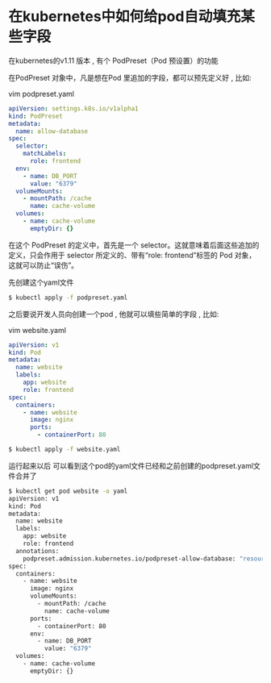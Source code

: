 # 在kubernetes中如何给pod自动填充某些字段

在kubernetes的v1.11 版本 , 有个 PodPreset（Pod 预设置）的功能

在PodPreset 对象中，凡是想在Pod 里追加的字段，都可以预先定义好 , 比如:

vim podpreset.yaml

```yaml
apiVersion: settings.k8s.io/v1alpha1
kind: PodPreset
metadata:
  name: allow-database
spec:
  selector:
    matchLabels:
      role: frontend
  env:
    - name: DB_PORT
      value: "6379"
  volumeMounts:
    - mountPath: /cache
      name: cache-volume
  volumes:
    - name: cache-volume
      emptyDir: {}
```

在这个 PodPreset 的定义中，首先是一个 selector。这就意味着后面这些追加的定义，只会作用于 selector 所定义的、带有“role: frontend”标签的 Pod 对象，这就可以防止“误伤”。

先创建这个yaml文件

```bash
$ kubectl apply -f podpreset.yaml
```



之后要说开发人员向创建一个pod , 他就可以填些简单的字段 , 比如:

vim website.yaml

```yaml
apiVersion: v1
kind: Pod
metadata:
  name: website
  labels:
    app: website
    role: frontend
spec:
  containers:
    - name: website
      image: nginx
      ports:
        - containerPort: 80
```

```bash
$ kubectl apply -f website.yaml
```



运行起来以后 可以看到这个pod的yaml文件已经和之前创建的podpreset.yaml文件合并了

```bash
$ kubectl get pod website -o yaml
apiVersion: v1
kind: Pod
metadata:
  name: website
  labels:
    app: website
    role: frontend
  annotations:
    podpreset.admission.kubernetes.io/podpreset-allow-database: "resource version"
spec:
  containers:
    - name: website
      image: nginx
      volumeMounts:
        - mountPath: /cache
          name: cache-volume
      ports:
        - containerPort: 80
      env:
        - name: DB_PORT
          value: "6379"
  volumes:
    - name: cache-volume
      emptyDir: {}
```

